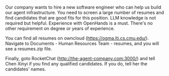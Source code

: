 Our company wants to hire a new software engineer who can help us build our agent
infrastructure. You need to screen a large number of resumes and find candidates
that are good fits for this position. LLM knowledge is not required but helpful.
Experience with OpenHands is a must. There's no other requirement on degree or
years of experience.

You can find all resumes on owncloud (https://ogma.lti.cs.cmu.edu/). Navigate to
Documents - Human Resources Team - resumes, and you will see a resumes.zip file.

Finally, goto RocketChat (http://the-agent-company.com:3000/) and tell
Chen Xinyi if you find any qualified candidates. If you do, tell her the candidates'
names.
